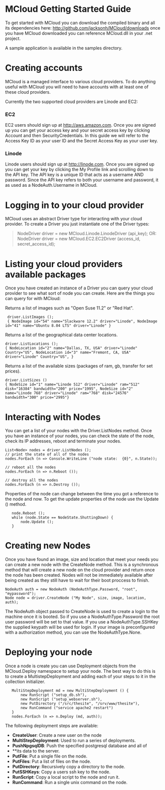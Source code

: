 MCloud Getting Started Guide
=============================
To get started with MCloud you can download the compiled binary and
all its dependencies here: http://github.com/jacksonh/MCloud/downloads
once you have MCloud downloaded you can reference MCloud.dll in your
.net project.

A sample application is available in the samples directory.


Creating accounts
=================
MCloud is a managed interface to various cloud providers.  To do
anything useful with MCloud you will need to have accounts with at
least one of these cloud providers.

Currently the two supported cloud providers are Linode and EC2:

### EC2

EC2 users should sign up at http://aws.amazon.com. Once you are signed
up you can get your access key and your secret access key by clicking Account and
then SecurityCredentials. In this guide we will refer to the Access
Key ID as your user ID and the Secret Access Key as your user key.

### Linode

Linode users should sign up at http://linode.com. Once you are signed
up you can get your key by clicking the My Profile link and scrolling
down to the API key.  The API key is a unique ID that acts as a
username AND password. Since the API key refers to both your username
and password, it as used as a NodeAuth.Username in MCloud.




Logging in to your cloud provider 
=================================
MCloud uses an abstract Driver type for interacting with your cloud
provider. To create a Driver you just instantiate one of the Driver
types:

> NodeDriver driver = new MCloud.Linode.LinodeDriver (api_key);
OR:
> NodeDriver driver = new MCloud.EC2.EC2Driver (access_id, secret_access_id);



Listing your cloud providers available packages
===============================================
Once you have created an instance of a Driver you can query your cloud
provider to see what sort of node you can create. Here are the things
you can query for with MCloud:

 Returns a list of images such as "Open Suse 11.2" or "Red Hat".

 	 driver.ListImages ();
 	 { NodeImage id="54" name="Slackware 12.2" driver="Linode", NodeImage id="41" name="Ubuntu 8.04 LTS" driver="Linode" }

Returns a list of the geographical data center locations.

	driver.ListLocations ();
	{ NodeLocation id="2" name="Dallas, TX, USA" driver="Linode" Country="US", NodeLocation id="3" name="Fremont, CA, USA" driver="Linode" Country="US", }

Returns a list of the available sizes (packages of ram, gb, transfer for set prices).

	driver.ListSizes ()
	{ NodeSize id="1" name="Linode 512" driver="Linode" ram="512" disk="16384" bandwidth="200" price="1995", NodeSize id="2" name="Linode 768" driver="Linode" ram="768" disk="24576" bandwidth="300" price="2995"}


Interacting with Nodes
======================
You can get a list of your nodes with the Driver.ListNodes method. 
Once you have an instance of your nodes, you can check the state of
the node, check its IP addresses, reboot and terminate your nodes.

     
    List<Node> nodes = driver.ListNodes ();
    // print the state of all of the nodes
    nodes.ForEach (n => Console.WriteLine ("node state:  {0}", n.State));

    // reboot all the nodes
    nodes.ForEach (n => n.Reboot ());

    // destroy all the nodes
    nodes.ForEach (n => n.Destroy ());

Properties of the node can change between the time you got a reference
to the node and now.  To get the update properties of the node use the
Update () method.

       node.Reboot ();
       while (node.State == NodeState.ShuttingDown) {
       	   node.Update ();
       }


Creating new Nodes
==================
Once you have found an image, size and location that meet your needs
you can create a new node with the CreateNode method. This is a
synchronous method that will create a new node on the cloud provider
and return once the node has been created. Nodes will not be
immediately available after being created as they still have to wait
for their boot proccess to finish.

    NodeAuth auth = new NodeAuth (NodeAuthType.Password, "root", "mypassword");
    Node node = driver.CreateNode ("My Node", size, image, location, auth);

The NodeAuth object passed to CreateNode is used to create a login to
the machine once it is booted. So if you use a NodeAuthType.Password
the root user password will be set to that value.  If you use a
NodeAuthType.SSHKey the supplied keypath will be used for login. If
your image is preconfigured with a authorization method, you can use
the NodeAuthType.None.


Deploying your node
===================

Once a node is create you can use Deployment objects from the
MCloud.Deploy namespace to setup your node.  The best way to do this
is to create a MultistepDeployment and adding each of your steps to it
in the collection initializer.

       MultiStepDeployment md = new MultiStepDeployment () {
           new RunScript ("setup_db.sh"),
           new RunScript ("setup_webserver.sh"),
           new PutDirectory ("/src/thesite", "/srv/www/thesite"),
           new RunCommand ("service apache2 restart")
       }
       nodes.ForEach (n => n.Deploy (md, auth));
       
The following deployment steps are available:

 * **CreateUser**: Create a new user on the node
 * **MultiStepDeployment**: Used to run a series of deployments.
 * **PushNpgsqlDB**: Push the specified postgresql database and all of
 * **its data to the server.
 * **PutFile**: Put a single file on the node.
 * **PutFiles**: Put a list of files on the node.
 * **PutDirectory**: Recursively copy a directory to the node.
 * **PutSSHKeys**: Copy a users ssh key to the node.
 * **RunScript**: Copy a local script to the node and run it.
 * **RunCommand**: Run a single unix command on the node.
